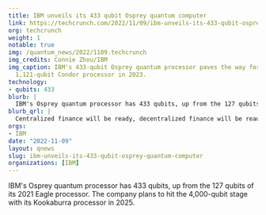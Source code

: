 ```yaml
---
title: IBM unveils its 433 qubit Osprey quantum computer
link: https://techcrunch.com/2022/11/09/ibm-unveils-its-433-qubit-osprey-quantum-computer/
org: techcrunch
weight: 1
notable: true
img: /quantum_news/2022/1109.techcrunch
img_credits: Connie Zhou/IBM
img_caption: IBM's 433-qubit Osprey quantum processor paves the way for the company's
  1,121-qubit Condor processor in 2023.
technology:
- qubits: 433
blurb: |
  IBM's Osprey quantum processor has 433 qubits, up from the 127 qubits of its 2021 Eagle processor. The company plans to hit the 4,000-qubit stage with its Kookaburra processor in 2025.
blurb_qrl: |
  Centralized finance will be ready, decentralized finance will be ready [with QRL](/why).
orgs:
- IBM
date: "2022-11-09"
layout: qnews
slug: ibm-unveils-its-433-qubit-osprey-quantum-computer
organizations: [IBM]
---
```


IBM's Osprey quantum processor has 433 qubits, up from the 127 qubits of its 2021 Eagle processor. The company plans to hit the 4,000-qubit stage with its Kookaburra processor in 2025.
